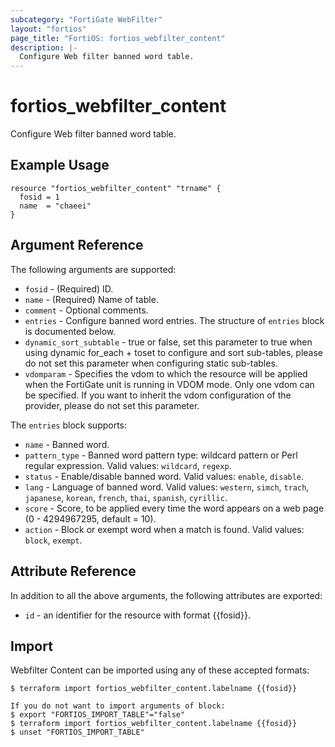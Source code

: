 ```yaml
---
subcategory: "FortiGate WebFilter"
layout: "fortios"
page_title: "FortiOS: fortios_webfilter_content"
description: |-
  Configure Web filter banned word table.
---
```


# fortios_webfilter_content
Configure Web filter banned word table.

## Example Usage

```hcl
resource "fortios_webfilter_content" "trname" {
  fosid = 1
  name  = "chaeei"
}
```

## Argument Reference

The following arguments are supported:

* `fosid` - (Required) ID.
* `name` - (Required) Name of table.
* `comment` - Optional comments.
* `entries` - Configure banned word entries. The structure of `entries` block is documented below.
* `dynamic_sort_subtable` - true or false, set this parameter to true when using dynamic for_each + toset to configure and sort sub-tables, please do not set this parameter when configuring static sub-tables.
* `vdomparam` - Specifies the vdom to which the resource will be applied when the FortiGate unit is running in VDOM mode. Only one vdom can be specified. If you want to inherit the vdom configuration of the provider, please do not set this parameter.

The `entries` block supports:

* `name` - Banned word.
* `pattern_type` - Banned word pattern type: wildcard pattern or Perl regular expression. Valid values: `wildcard`, `regexp`.
* `status` - Enable/disable banned word. Valid values: `enable`, `disable`.
* `lang` - Language of banned word. Valid values: `western`, `simch`, `trach`, `japanese`, `korean`, `french`, `thai`, `spanish`, `cyrillic`.
* `score` - Score, to be applied every time the word appears on a web page (0 - 4294967295, default = 10).
* `action` - Block or exempt word when a match is found. Valid values: `block`, `exempt`.


## Attribute Reference

In addition to all the above arguments, the following attributes are exported:
* `id` - an identifier for the resource with format {{fosid}}.

## Import

Webfilter Content can be imported using any of these accepted formats:
```
$ terraform import fortios_webfilter_content.labelname {{fosid}}

If you do not want to import arguments of block:
$ export "FORTIOS_IMPORT_TABLE"="false"
$ terraform import fortios_webfilter_content.labelname {{fosid}}
$ unset "FORTIOS_IMPORT_TABLE"
```
